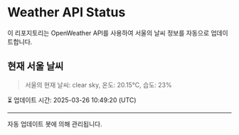 
# Weather API Status

이 리포지토리는 OpenWeather API를 사용하여 서울의 날씨 정보를 자동으로 업데이트합니다.

## 현재 서울 날씨
> 서울의 현재 날씨: clear sky, 온도: 20.15°C, 습도: 23%

⏳ 업데이트 시간: 2025-03-26 10:49:20 (UTC)

---
자동 업데이트 봇에 의해 관리됩니다.
